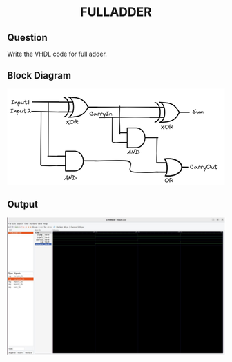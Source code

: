 <div align = 'Center'>
<h1> FULLADDER </h1>
</div>

## Question
Write the VHDL code for full adder.

## Block Diagram
<div align = 'center'>
<img src = 'FA.png'>
</div>

## Output
![fulladder_tb](/FullAdder/fulladder_tb.jpg)